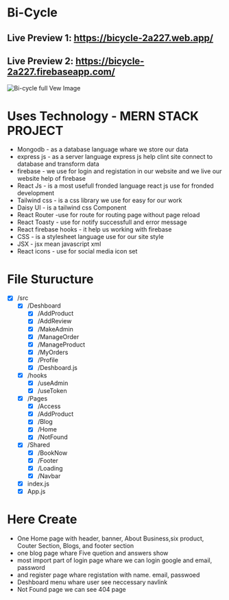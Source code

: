 # Bi-Cycle

## Live Preview 1: https://bicycle-2a227.web.app/

## Live Preview 2: https://bicycle-2a227.firebaseapp.com/

![Bi-cycle full Vew Image](https://i.ibb.co/84SPsg0/bi-cycle-full-view.png)

# Uses Technology - MERN STACK PROJECT

- Mongodb - as a database language whare we store our data
- express js - as a server language express js help clint site connect to database and transform data
- firebase - we use for login and registation in our website and we live our website help of firebase
- React Js - is a most usefull fronded language react js use for fronded development
- Tailwind css - is a css library we use for easy for our work
- Daisy UI - is a tailwind css Component
- React Router -use for route for routing page without page reload
- React Toasty - use for notify successfull and error message
- React firebase hooks - it help us working with firebase
- CSS - is a stylesheet language use for our site style
- JSX - jsx mean javascript xml
- React icons - use for social media icon set

# File Sturucture

- [x] /src
  - [x] /Deshboard
    - [x] /AddProduct
    - [x] /AddReview
    - [x] /MakeAdmin
    - [x] /ManageOrder
    - [x] /ManageProduct
    - [x] /MyOrders
    - [x] /Profile
    - [x] /Deshboard.js
  - [x] /hooks
    - [x] /useAdmin
    - [x] /useToken
  - [x] /Pages
    - [x] /Access
    - [x] /AddProduct
    - [x] /Blog
    - [x] /Home
    - [x] /NotFound
  - [x] /Shared
    - [x] /BookNow
    - [x] /Footer
    - [x] /Loading
    - [x] /Navbar
  - [x] index.js
  - [x] App.js

# Here Create

- One Home page with header, banner, About Business,six product, Couter Section, Blogs, and footer section
- one blog page whare Five quetion and answers show
- most import part of login page whare we can login google and email, password
- and register page whare registation with name. email, passwoed
- Deshboard menu whare user see neccessary navlink
- Not Found page we can see 404 page
